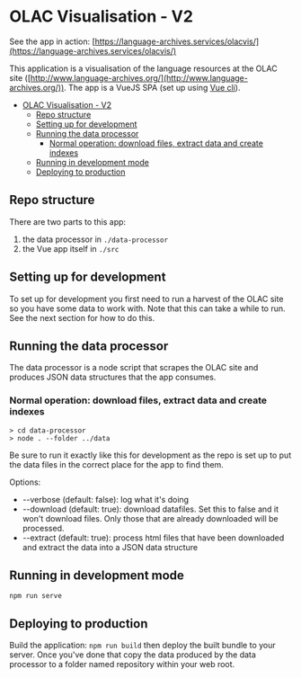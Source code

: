 # OLAC Visualisation - V2

See the app in action: [https://language-archives.services/olacvis/](https://language-archives.services/olacvis/)

This application is a visualisation of the language resources at the OLAC site ([http://www.language-archives.org/](http://www.language-archives.org/)). The app
is a VueJS SPA (set up using [Vue cli](https://cli.vuejs.org/)).

- [OLAC Visualisation - V2](#olac-visualisation---v2)
  - [Repo structure](#repo-structure)
  - [Setting up for development](#setting-up-for-development)
  - [Running the data processor](#running-the-data-processor)
    - [Normal operation: download files, extract data and create indexes](#normal-operation-download-files-extract-data-and-create-indexes)
  - [Running in development mode](#running-in-development-mode)
  - [Deploying to production](#deploying-to-production)

## Repo structure

There are two parts to this app:

1. the data processor in `./data-processor`
2. the Vue app itself in `./src`

## Setting up for development

To set up for development you first need to run a harvest of the OLAC site so you have
some data to work with. Note that this can take a while to run. See the next section for
how to do this.

## Running the data processor

The data processor is a node script that scrapes the OLAC site and produces JSON data structures that the app consumes.

### Normal operation: download files, extract data and create indexes

```
> cd data-processor
> node . --folder ../data
```

Be sure to run it exactly like this for development as the repo is set up to put the data files in the
correct place for the app to find them.

Options:

- --verbose (default: false): log what it's doing
- --download (default: true): download datafiles. Set this to false and it won't download files. Only those that are already downloaded will be processed.
- --extract (default: true): process html files that have been downloaded and extract the data into a JSON data structure

## Running in development mode

```
npm run serve
```

## Deploying to production

Build the application: `npm run build` then deploy the built bundle to your server. Once you've done that
copy the data produced by the data processor to a folder named repository within your web root.
